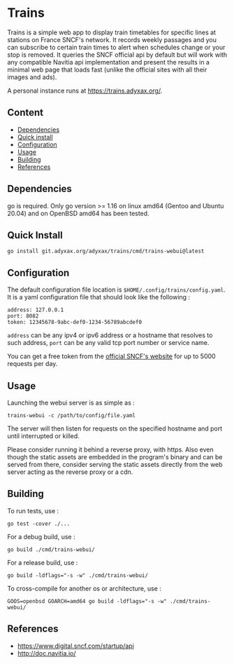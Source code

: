 # Trains

Trains is a simple web app to display train timetables for specific lines at stations on France SNCF's network. It records weekly passages and you can subscribe to certain train times to alert when schedules change or your stop is removed. It queries the SNCF official api by default but will work with any compatible Navitia api implementation and present the results in a minimal web page that loads fast (unlike the official sites with all their images and ads).

A personal instance runs at https://trains.adyxax.org/.

## Content

- [Dependencies](#dependencies)
- [Quick install](#quick-install)
- [Configuration](#configuration)
- [Usage](#usage)
- [Building](#building)
- [References](#references)

## Dependencies

go is required. Only go version >= 1.16 on linux amd64 (Gentoo and Ubuntu 20.04) and on OpenBSD amd64 has been tested.

## Quick Install

```
go install git.adyxax.org/adyxax/trains/cmd/trains-webui@latest
```

## Configuration

The default configuration file location is `$HOME/.config/trains/config.yaml`. It is a yaml configuration file that should look like the following :

```
address: 127.0.0.1
port: 8082
token: 12345678-9abc-def0-1234-56789abcdef0
```

`address` can be any ipv4 or ipv6 address or a hostname that resolves to such address, `port` can be any valid tcp port number or service name.

You can get a free token from the [official SNCF's website](https://www.digital.sncf.com/startup/api/token-developpeur) for up to 5000 requests per day.

## Usage

Launching the webui server is as simple as :
```
trains-webui -c /path/to/config/file.yaml
```

The server will then listen for requests on the specified hostname and port until interrupted or killed.

Please consider running it behind a reverse proxy, with https. Also even though the static assets are embedded in the program's binary and can be served from there, consider serving the static assets directly from the web server acting as the reverse proxy or a cdn.

## Building

To run tests, use :
```
go test -cover ./...
```

For a debug build, use :
```
go build ./cmd/trains-webui/
```

For a release build, use :
```
go build -ldflags="-s -w" ./cmd/trains-webui/
```

To cross-compile for another os or architecture, use :
```
GOOS=openbsd GOARCH=amd64 go build -ldflags="-s -w" ./cmd/trains-webui/
```

## References

- https://www.digital.sncf.com/startup/api
- http://doc.navitia.io/
